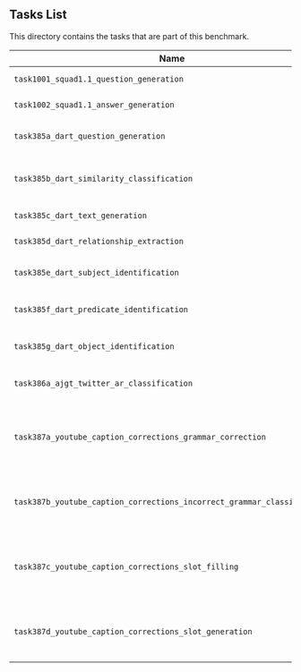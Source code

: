 ## Tasks List 

This directory contains the tasks that are part of this benchmark. 


Name | Summary | Category
---- | ----------- | --------
`task1001_squad1.1_question_generation` | Generating guestions (based on SQuAD 1.1) | Question Generation  
`task1002_squad1.1_answer_generation` | Generating answers to SQuAD 1.1 questions | Answer Generation
`task385a_dart_question_generation` | Generate fill-in-the-blank style questions from RDF triplets of the DART dataset | Question Generation
`task385b_dart_similarity_classification` | Classify whether two sentences (from DART) are similar or not based on their relationships | Classification
`task385c_dart_text_generation` | Generating sentences based on DART RDF relationships | Text Generation
`task385d_dart_relationship_extraction` | Extracting RDF relationships from DART sentences | Relationship Extraction
`task385e_dart_subject_identification` | Given a sentence (from DART), identify the subject of the sentence | Token Classification
`task385f_dart_predicate_identification` | Given a sentence (from DART), identify the predicate of the sentence | Token Classification
`task385g_dart_object_identification` | Given a sentence (from DART), identify the object of the sentence | Token Classificationn
`task386a_ajgt_twitter_ar_classification` | Classify Arabic tweets (based on `ajgt_twitter_ar`) as having positive or negative sentiment | Classification
`task387a_youtube_caption_corrections_grammar_correction` | Given a set of closed captions (from `youtube_caption_corrections`), produce a grammatically correct version of those captions | Grammar Correction
`task387b_youtube_caption_corrections_incorrect_grammar_classification` | Given a set of closed captions (from `youtube_caption_corrections`), classify which words are grammatically incorrect | Classification
`task387c_youtube_caption_corrections_slot_filling` | Given a set of "slots" in a sentence (based on `youtube_caption_corrections`), fill them with words that make a coherent, grammatically correct sentence | Slot Filling
`task387d_youtube_caption_corrections_slot_generation` | Given a set of sentences (from `youtube_caption_corrections`), substitute grammatically incorrect words with slots | Slot Generation
